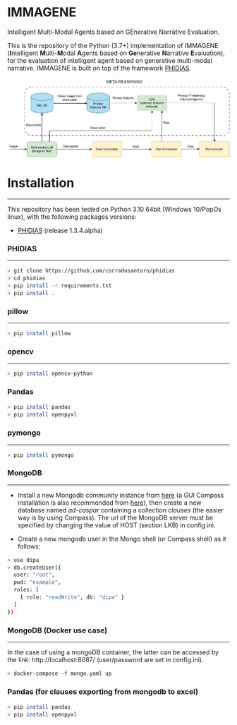 # IMMAGENE
Intelligent Multi-Modal Agents based on GEnerative Narrative Evaluation.

This is the repository of the Python (3.7+) implementation of IMMAGENE (**I**ntelligent **M**ulti-**M**odal **A**gents based on **Ge**nerative **N**arrative **E**valuation), 
for the evaluation of intelligent agent based on generative multi-modal narrative. IMMAGENE is built on top of the framework [PHIDIAS](https://ceur-ws.org/Vol-2502/paper5.pdf).

![Image 1](images/schema.jpg)


# Installation

---------------

This repository has been tested on Python 3.10 64bit (Windows 10/PopOs linux), with the following packages versions:

* [PHIDIAS](https://github.com/corradosantoro/phidias) (release 1.3.4.alpha) 

### PHIDIAS

---------------

```sh
> git clone https://github.com/corradosantoro/phidias
> cd phidias
> pip install -r requirements.txt
> pip install .
```


### pillow

---------------

```sh
> pip install pillow
```

### opencv

---------------

```sh
> pip install opencv-python
```


### Pandas


```sh
> pip install pandas
> pip install openpyxl
```


### pymongo

---------------

```sh
> pip install pymongo
```


### MongoDB

---------------
* Install a new Mongodb community instance from [here](https://www.mongodb.com/try/download/community) (a GUI Compass installation is also recommended from [here](https://www.mongodb.com/products/tools/compass)), then create a new database named *ad-caspar* containing a collection *clauses* (the easier way is by using Compass). The url of the MongoDB server must be specified by changing the value of HOST (section LKB) in config.ini.

* Create a new mongodb user in the Mongo shell (or Compass shell) as it follows:
```sh
> use dipa
> db.createUser({
  user: "root",
  pwd: "example",
  roles: [
    { role: "readWrite", db: "dipa" }
  ]
})
```


### MongoDB (Docker use case)

---------------
In the case of using a mongoDB container, the latter can be accessed by the link: http://localhost:8087/ (user/password are set in config.ini).

```sh
> docker-compose -f mongo.yaml up
```

### Pandas (for clauses exporting from mongodb to excel)


```sh
> pip install pandas
> pip install openpyxl
```


